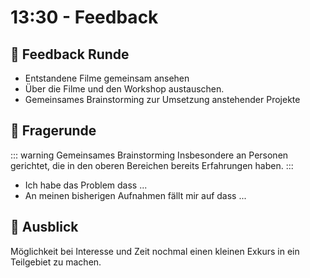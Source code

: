 # 13:30 - Feedback

## :speech_balloon: Feedback Runde
- Entstandene Filme gemeinsam ansehen
- Über die Filme und den Workshop austauschen.
- Gemeinsames Brainstorming zur Umsetzung anstehender Projekte

## :speech_balloon: Fragerunde

::: warning Gemeinsames Brainstorming
Insbesondere an Personen gerichtet, die in den oberen Bereichen bereits Erfahrungen haben.
:::

- Ich habe das Problem dass ...
- An meinen bisherigen Aufnahmen fällt mir auf dass ...


## :gift: Ausblick
Möglichkeit bei Interesse und Zeit nochmal einen kleinen Exkurs in ein Teilgebiet zu machen.
